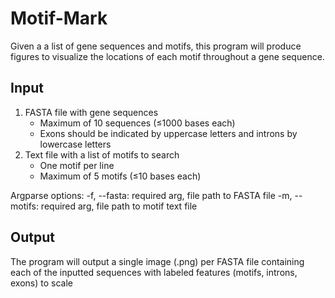 # Motif-Mark

Given a a list of gene sequences and motifs, this program will produce figures to visualize the locations of each motif throughout a gene sequence.

## Input
1. FASTA file with gene sequences 
    - Maximum of 10 sequences (≤1000 bases each)
    - Exons should be indicated by uppercase letters and introns by lowercase letters
2. Text file with a list of motifs to search 
    - One motif per line
    - Maximum of 5 motifs (≤10 bases each)

Argparse options:
-f, --fasta: required arg, file path to FASTA file
-m, --motifs: required arg, file path to motif text file

## Output
The program will output a single image (.png) per FASTA file containing each of the inputted sequences with labeled features (motifs, introns, exons) to scale
